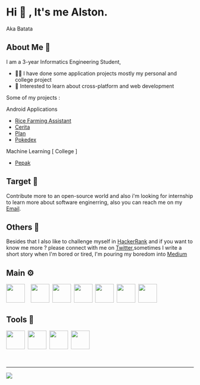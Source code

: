 

# Hi 👋 , It's me Alston.         
                            
Aka Batata

## About Me 👀 

I am a 3-year Informatics Engineering Student,
-  👨‍💻 I have done some  application projects mostly my personal and college project 
-  👀 Interested to learn about cross-platform  and  web development 

Some of my projects :

Android Applications
- [Rice Farming Assistant](https://github.com/Alstonargodi/Rifsa-apps)
- [Cerita](https://github.com/Alstonargodi/Cerita)
- [Plan](https://github.com/Alstonargodi/Plan)
- [Pokedex](https://github.com/Alstonargodi/Pokedex)

Machine Learning [ College ]
- [Pepak](https://github.com/Alstonargodi/Pepak)

## Target 🎯

Contribute more to an open-source world and also i'm looking for internship to learn more about software enginerring, also you can reach me on my [Email](mailto:alstonargodi01@gmail.com).

## Others 📝 

Besides that I also like to challenge myself in [HackerRank](https://www.hackerrank.com/alstonargodi01) and if you want to know me more ? please connect with me on  [Twitter](https://twitter.com/ArgodiI),sometimes I write a short story when I'm bored or tired, I'm pouring my boredom into [Medium](https://medium.com/@alstonargodi)

## Main ⚙️

<img height="50" width="50" src="https://cdn.jsdelivr.net/gh/devicons/devicon/icons/kotlin/kotlin-original.svg" />&nbsp;&nbsp;&nbsp;&nbsp;<img height="50" width="50" src="https://cdn.jsdelivr.net/gh/devicons/devicon/icons/javascript/javascript-original.svg" />&nbsp;&nbsp;<img height="50" width="50" src="https://cdn.jsdelivr.net/gh/devicons/devicon/icons/python/python-original.svg" />&nbsp;&nbsp;<img height="50" width="50" src="https://cdn.jsdelivr.net/gh/devicons/devicon/icons/java/java-original.svg" />&nbsp;&nbsp;<img height="50" width="50" src="https://cdn.jsdelivr.net/gh/devicons/devicon/icons/cplusplus/cplusplus-original.svg" />&nbsp;&nbsp;<img height="50" width="50" src="https://cdn.jsdelivr.net/gh/devicons/devicon/icons/tailwindcss/tailwindcss-plain.svg" />&nbsp;&nbsp;<img height="50" width="50" src="https://cdn.jsdelivr.net/gh/devicons/devicon/icons/firebase/firebase-plain.svg" />
          
## Tools 🧰

<img height="50" width="50" src="https://cdn.jsdelivr.net/gh/devicons/devicon/icons/androidstudio/androidstudio-original.svg"/>&nbsp;&nbsp;<img height="50" width="50" src="https://cdn.jsdelivr.net/gh/devicons/devicon/icons/intellij/intellij-original.svg" />&nbsp;&nbsp;<img height="50" width="50" src="https://cdn.jsdelivr.net/gh/devicons/devicon/icons/vscode/vscode-original.svg" />&nbsp;&nbsp;<img height="50" width="50" src="https://cdn.jsdelivr.net/gh/devicons/devicon/icons/jupyter/jupyter-original-wordmark.svg" />
                                                                                                                         
     
<br />

---


![](https://komarev.com/ghpvc/?username=rogerboto&color=blue)

[twitter]: https://twitter.com/ArgodiI

